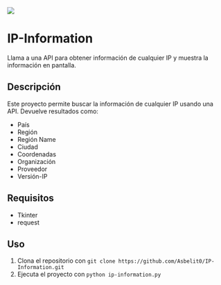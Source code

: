 <img src="https://imgur.com/a/lZcF98V">

# IP-Information
Llama a una API para obtener información de cualquier IP y muestra la información en pantalla.

## Descripción
Este proyecto permite buscar la información de cualquier IP usando una API. Devuelve resultados como:
* País
* Región
* Región Name
* Ciudad
* Coordenadas
* Organización
* Proveedor
* Versión-IP

## Requisitos
* Tkinter
* request

## Uso
1. Clona el repositorio con `git clone https://github.com/Asbelit0/IP-Information.git`
2. Ejecuta el proyecto con `python ip-information.py`
